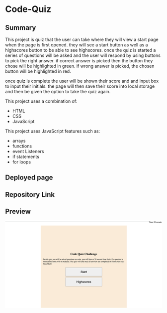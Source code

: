 # Code-Quiz

## Summary

This project is quiz that the user can take where they will view a start page when the page is first opened. they will see a start button as well as a highscores button to be able to see highscores. once the quiz is started a series of questions will be asked and the user will respond by using buttons to pick the right answer. if correct answer is picked then the button they chose will be highlighted in green. if wrong answer is picked, the chosen button will be highlighted in red. 

once quiz is complete the user will be shown their score and and input box to input their initials. the page will then save their score into local storage and then be given the option to take the quiz again. 

This project uses a combination of:
* HTML
* CSS
* JavaScript

This project uses JavaScript features such as:

* arrays
* functions
* event Listeners
* if statements
* for loops

## Deployed page

## Repository Link

## Preview
![](./assets/Code-Quiz_SC.png)

